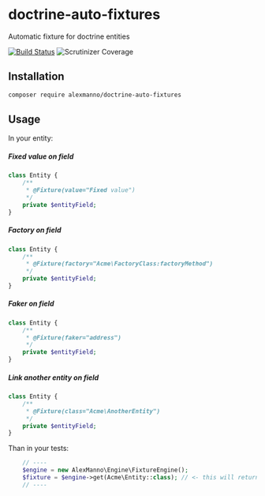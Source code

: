 # doctrine-auto-fixtures
Automatic fixture for doctrine entities

[![Build Status](https://travis-ci.org/alexmanno/doctrine-auto-fixtures.svg?branch=master)](https://travis-ci.org/alexmanno/doctrine-auto-fixtures)
![Scrutinizer Coverage](https://img.shields.io/scrutinizer/coverage/g/alexmanno/doctrine-auto-fixtures.svg)

## Installation

```bash
composer require alexmanno/doctrine-auto-fixtures
```

## Usage

In your entity:

##### Fixed value on field
```php
class Entity {
    /**
     * @Fixture(value="Fixed value")
     */
    private $entityField;
}
```

##### Factory on field
```php
class Entity {
    /**
     * @Fixture(factory="Acme\FactoryClass:factoryMethod")
     */
    private $entityField;
}
```

##### Faker on field
```php
class Entity {
    /**
     * @Fixture(faker="address")
     */
    private $entityField;
}
```

##### Link another entity on field
```php
class Entity {
    /**
     * @Fixture(class="Acme\AnotherEntity")
     */
    private $entityField;
}
```

Than in your tests:

```php
    // ----
    $engine = new AlexManno\Engine\FixtureEngine();
    $fixture = $engine->get(Acme\Entity::class); // <- this will return your fixture
    // ----
```